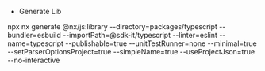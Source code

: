 - Generate Lib

npx nx generate @nx/js:library --directory=packages/typescript --bundler=esbuild --importPath=@sdk-it/typescript --linter=eslint --name=typescript --publishable=true --unitTestRunner=none --minimal=true --setParserOptionsProject=true --simpleName=true --useProjectJson=true --no-interactive
